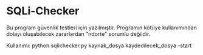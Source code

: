 # SQLi-Checker
Bu program güvenlik testleri için yazılmıştır. Programın kötüye kullanımından dolayı oluşabilecek zararlardan "ndorte" sorumlu değildir.

Kullanımı: python sqlichecker.py kaynak_dosya kaydedilecek_dosya -start 

